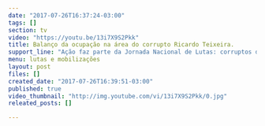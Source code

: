 ```yaml
---
date: "2017-07-26T16:37:24-03:00"
tags: []
section: tv
video: "https://youtu.be/13i7X9S2Pkk"
title: Balanço da ocupação na área do corrupto Ricardo Teixeira.
support_line: "Ação faz parte da Jornada Nacional de Lutas: corruptos devolvam nossas terras!"
menu: lutas e mobilizações
layout: post
files: []
created_date: "2017-07-26T16:39:51-03:00"
published: true
video_thumbnail: "http://img.youtube.com/vi/13i7X9S2Pkk/0.jpg"
releated_posts: []

---
```

